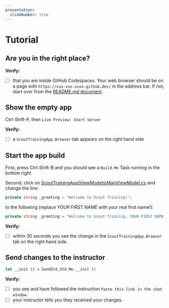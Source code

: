 ```yaml
---
presentation:
  slideNumber: true
---
```


# Tutorial

## Are you in the right place?

**Verify:**

- [ ] that you are inside GitHub Codespaces. Your web browser should be on a page with `https://xxx-xxx-xxxx.github.dev/` in the address bar. If not, start over from the [README.md document](../README.md).

## Show the empty app

Ctrl-Shift-P, then `Live Preview: Start Server`

**Verify:**

- [ ] a `ScoutTrainingApp.Browser` tab appears on the right hand side

## Start the app build

First, press Ctrl-Shift-B and you should see a `Build.Me` Task running in the bottom right.

Second, click on [ScoutTrainingApp\ViewModels\MainViewModel.cs](../ScoutTrainingApp/ViewModels/MainViewModel.cs) and change the line:

```csharp
private string _greeting = "Welcome to Scout Training!";
```

to the following (replace *YOUR FIRST NAME* with your real first name!):

```csharp
private string _greeting = "Welcome to Scout Training, YOUR FIRST NAME!";
```

**Verify:**

- [ ] within 30 seconds you see the change in the `ScoutTrainingApp.Browser` tab on the right hand side.

## Send changes to the instructor

```ocaml {cmd="dk" args=["--project-dir", "..", "-s", "$input_file", "Run"]}
let __init () = SendStd_Std.Me.__init ()
```

**Verify:**

- [ ] you see and have followed the instruction `Paste this link in the chat window`.
- [ ] your instructor tells you they received your changes.

